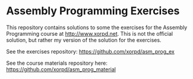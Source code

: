 Assembly Programming Exercises
==============================

This repository contains solutions to some the exercises for the Assembly Programming course at http://www.xorpd.net.
This is not the official solution, but rather my version of the solution for the exercises. 

See the exercises repository: https://github.com/xorpd/asm_prog_ex

See the course materials repository here: https://github.com/xorpd/asm_prog_material